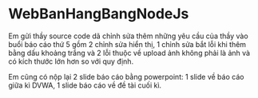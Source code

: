 # WebBanHangBangNodeJs
Em gửi thầy source code dã chỉnh sửa thêm những yêu cầu của thầy vào buổi báo cáo thứ 5 gồm 2 chỉnh sửa hiển thị, 1 chỉnh sửa bắt lỗi khi thêm bằng dấu khoảng trắng và 2 lỗi thuộc về upload ảnh không phải là ảnh và có kích thước lớn hơn so với quy định.

Em cũng có nộp lại 2 slide báo cáo bằng powerpoint: 1 slide về báo cáo giữa kì DVWA, 1 slide báo cáo về đề tài cuối kì. 